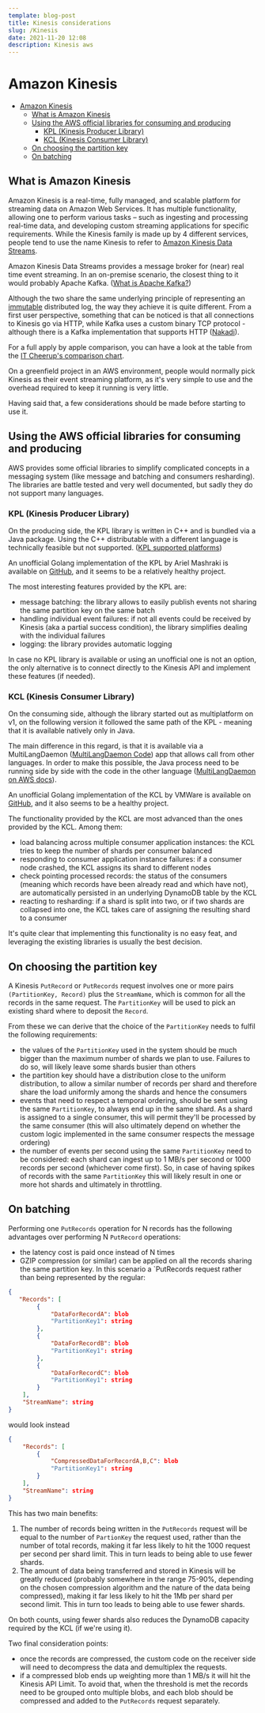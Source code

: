 ```yaml
---
template: blog-post
title: Kinesis considerations
slug: /Kinesis
date: 2021-11-20 12:08
description: Kinesis aws
---
```

# Amazon Kinesis

- [Amazon Kinesis](#amazon-kinesis)
  - [What is Amazon Kinesis](#what-is-amazon-kinesis)
  - [Using the AWS official libraries for consuming and producing](#using-the-aws-official-libraries-for-consuming-and-producing)
    - [KPL (Kinesis Producer Library)](#kpl-kinesis-producer-library)
    - [KCL (Kinesis Consumer Library)](#kcl-kinesis-consumer-library)
  - [On choosing the partition key](#on-choosing-the-partition-key)
  - [On batching](#on-batching)

## What is Amazon Kinesis

Amazon Kinesis is a real-time, fully managed, and scalable platform for streaming data on Amazon Web Services. It has multiple functionality, allowing one to perform various tasks – such as ingesting and processing real-time data, and developing custom streaming applications for specific requirements. While the Kinesis family is made up by 4 different services, people tend to use the name Kinesis to refer to [Amazon Kinesis Data Streams][1].

Amazon Kinesis Data Streams provides a message broker for (near) real time event streaming. In an on-premise scenario, the closest thing to it would probably Apache Kafka. ([What is Apache Kafka?][2])

Although the two share the same underlying principle of representing an [immutable][3] distributed log, the way they achieve it is quite different. From a first user perspective, something that can be noticed is that all connections to Kinesis go via HTTP, while Kafka uses a custom binary TCP protocol - although there is a Kafka implementation that supports HTTP ([Nakadi][4]).

For a full apply by apple comparison, you can have a look at the table from the [IT Cheerup's comparison chart][5].

On a greenfield project in an AWS environment, people would normally pick Kinesis as their event streaming platform, as it's very simple to use and the overhead required to keep it running is very little.

Having said that, a few considerations should be made before starting to use it.

## Using the AWS official libraries for consuming and producing

AWS provides some official libraries to simplify complicated concepts in a messaging system (like message and batching and consumers resharding). The libraries are battle tested and very well documented, but sadly they do not support many languages.

### KPL (Kinesis Producer Library)

On the producing side, the KPL library is written in C++ and is bundled via a Java package. Using the C++ distributable with a different language is technically feasible but not supported. ([KPL supported platforms][6])

An unofficial Golang implementation of the KPL by Ariel Mashraki is available on [GitHub][7], and it seems to be a relatively healthy project.

The most interesting features provided by the KPL are:

- message batching: the library allows to easily publish events not sharing the same partition key on the same batch
- handling individual event failures: if not all events could be received by Kinesis (aka a partial success condition), the library simplifies dealing with the individual failures
- logging: the library provides automatic logging

In case no KPL library is available or using an unofficial one is not an option, the only alternative is to connect directly to the Kinesis API and implement these features (if needed).

### KCL (Kinesis Consumer Library)

On the consuming side, although the library started out as multiplatform on v1, on the following version it followed the same path of the KPL - meaning that it is available natively only in Java. 

The main difference in this regard, is that it is available via a MultiLangDaemon ([MultiLangDaemon Code][8]) app that allows call from other languages. In order to make this possible, the Java process need to be running side by side with the code in the other language ([MultiLangDaemon on AWS docs][9]).

An unofficial Golang implementation of the KCL by VMWare is available on [GitHub][10], and it also seems to be a healthy project.

The functionality provided by the KCL are most advanced than the ones provided by the KCL. Among them:

- load balancing across multiple consumer application instances: the KCL tries to keep the number of shards per consumer balanced
- responding to consumer application instance failures: if a consumer node crashed, the KCL assigns its shard to different nodes
- check pointing processed records: the status of the consumers (meaning which records have been already read and which have not), are automatically persisted in an underlying DynamoDB table by the KCL
- reacting to resharding: if a shard is split into two, or if two shards are collapsed into one, the KCL takes care of assigning the resulting shard to a consumer

It's quite clear that implementing this functionality is no easy feat, and leveraging the existing libraries is usually the best decision.

## On choosing the partition key

A Kinesis `PutRecord` or `PutRecords` request involves one or more pairs `(PartitionKey, Record)` plus the `StreamName`, which is common for all the records in the same request.
The `PartitionKey` will be used to pick an existing shard where to deposit the `Record`.

From these we can derive that the choice of the `PartitionKey` needs to fulfil the following requirements:

- the values of the `PartitionKey` used in the system should be much bigger than the maximum number of shards we plan to use. Failures to do so, will likely leave some shards busier than others
- the partition key should have a distribution close to the uniform distribution, to allow a similar number of records per shard and therefore share the load uniformly among the shards and hence the consumers
- events that need to respect a temporal ordering, should be sent using the same `PartitionKey`, to always end up in the same shard. As a shard is assigned to a single consumer, this will permit they'll be processed by the same consumer (this will also ultimately depend on whether the custom logic implemented in the same consumer respects the message ordering)
- the number of events per second using the same `PartitionKey` need to be considered: each shard can ingest up to 1 MB/s per second or 1000 records per second (whichever come first). So, in case of having spikes of records with the same `PartitionKey` this will likely result in one or more hot shards and ultimately in throttling.

## On batching

Performing one `PutRecords` operation for N records has the following advantages over performing N `PutRecord` operations:

- the latency cost is paid once instead of N times
- GZIP compression (or similar) can be applied on all the records sharing the same partition key. In this scenario a `PutRecords request rather than being represented by the regular:

```json
{
   "Records": [ 
        { 
            "DataForRecordA": blob
            "PartitionKey1": string
        },
        { 
            "DataForRecordB": blob
            "PartitionKey1": string
        },
        { 
            "DataForRecordC": blob
            "PartitionKey1": string
        }
    ],
    "StreamName": string
}
```

would look instead

```json
{
    "Records": [ 
        { 
            "CompressedDataForRecordA,B,C": blob
            "PartitionKey1": string
        }
    ],
    "StreamName": string
}
```

This has two main benefits:

1. The number of records being written in the `PutRecords` request will be equal to the number of `PartionKey` the request used, rather than the number of total records, making it far less likely to hit the 1000 request per second per shard limit. This in turn leads to being able to use fewer shards.
2. The amount of data being transferred and stored in Kinesis will be greatly reduced (probably somewhere in the range 75-90%, depending on the chosen compression algorithm and the nature of the data being compressed), making it far less likely to hit the 1Mb per shard per second limit. This in turn too leads to being able to use fewer shards.

On both counts, using fewer shards also reduces the DynamoDB capacity required by the KCL (if we're using it).

Two final consideration points: 

- once the records are compressed, the custom code on the receiver side will need to decompress the data and demultiplex the requests.
- if a compressed blob ends up weighting more than 1 MB/s it will hit the Kinesis API Limit. To avoid that, when the threshold is met the records need to be grouped onto multiple blobs, and each blob should be compressed and added to the `PutRecords` request separately.

[1]: https://docs.aws.amazon.com/streams/latest/dev/introduction.html "AWS documentation on Amazon Kinesis Data Streams"
[2]: https://www.confluent.io/what-is-apache-kafka "What is Apache Kafka on Confluent"
[3]: https://www.amazon.com/Art-Immutable-Architecture-Management-Distributed/dp/1484259548 "What immutable means in a distributed architecture in the book The Art of Immutable Architecture: Theory and Practice of Data Management in Distributed Systems"
[4]: https://nakadi.io/ "Nakadi: A distributed event bus that implements a RESTful API abstraction on top of Kafka-like queues"
[5]: http://www.itcheerup.net/2019/01/kafka-vs-kinesis/#:~:text=Key%20Concepts%20Comparison "AWS Kinesis vs Kafka comparison: Which is right for you?"
[6]: https://docs.aws.amazon.com/streams/latest/dev/kinesis-kpl-supported-plats.html#:~:text=64-bit%20only.-,Source%20Code,-If%20the%20binaries "KPL support of additional platforms besides Java"
[7]: https://github.com/a8m/kinesis-producer "Golang Kinesis producer source code"
[8]: https://javadoc.io/static/com.amazonaws/amazon-kinesis-client/1.12.0/com/amazonaws/services/kinesis/multilang/MultiLangDaemon.html "MultiLangDaemon source code"
[9]: https://docs.aws.amazon.com/streams/latest/dev/shared-throughput-kcl-consumers.html#:~:text=interface%20called%20the-,MultiLangDaemon,-.%20This%20daemon%20is "Multilang deamon explained on AWS docs"
[10]: https://github.com/vmware/vmware-go-kcl "Golang Kinesis consumer source code"
